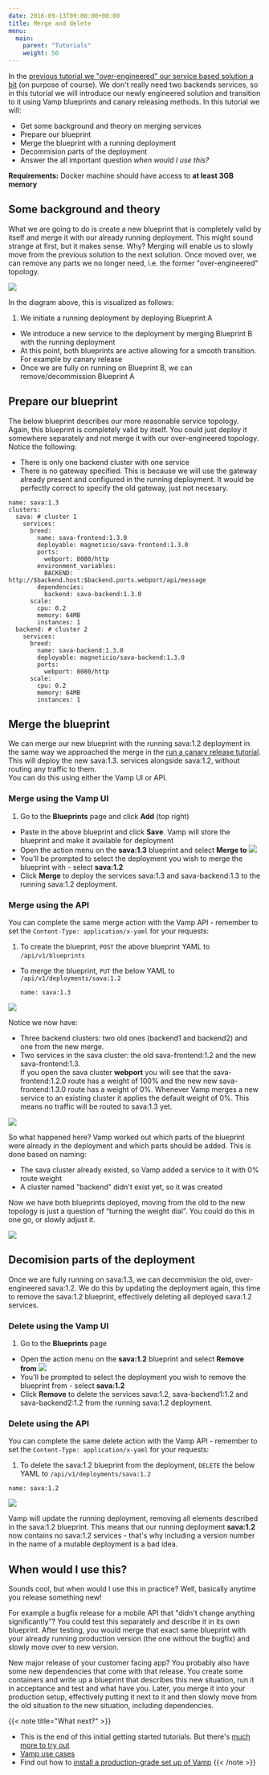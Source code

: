 ```yaml
---
date: 2016-09-13T09:00:00+00:00
title: Merge and delete
menu:
  main:
    parent: "Tutorials"
    weight: 50
---
```


In the [previous tutorial we "over-engineered" our service based solution a bit](/documentation/tutorials/split-a-monolith/) (on purpose of course). We don't really need two backends services, so in this tutorial we will introduce our newly engineered solution and transition to it using Vamp blueprints and canary releasing methods. In this tutorial we will:

* Get some background and theory on merging services
* Prepare our blueprint
* Merge the blueprint with a running deployment
* Decommision parts of the deployment
* Answer the all important question _when would I use this?_

**Requirements:** Docker machine should have access to **at least 3GB memory**

## Some background and theory

What we are going to do is create a new blueprint that is completely valid by itself and merge it
with our already running deployment. This might sound strange at first, but it makes sense. Why? Merging will enable us to slowly move from the previous solution to the next solution. Once moved over, we can
remove any parts we no longer need, i.e. the former "over-engineered" topology.

![](/images/screens/v094/services_atob.png)

In the diagram above, this is visualized as follows:

1. We initiate a running deployment by deploying Blueprint A 
* We introduce a new service to the deployment by merging Blueprint B with the running deployment
* At this point, both blueprints are active allowing for a smooth transition. For example by canary release
* Once we are fully on running on Blueprint B, we can remove/decommission Blueprint A

## Prepare our blueprint

The below blueprint describes our more reasonable service topology. Again, this blueprint is completely
valid by itself. You could just deploy it somewhere separately and not merge it with our over-engineered
topology. Notice the following:

- There is only one backend cluster with one service
- There is no gateway specified. This is because we will use the gateway already present and configured in the running deployment. It would be perfectly correct to specify the old gateway, just not necesary.

```
name: sava:1.3
clusters:
  sava: # cluster 1
    services:
      breed:
        name: sava-frontend:1.3.0
        deployable: magneticio/sava-frontend:1.3.0
        ports:
          webport: 8080/http
        environment_variables:
          BACKEND: http://$backend.host:$backend.ports.webport/api/message
        dependencies:
          backend: sava-backend:1.3.0
      scale:
        cpu: 0.2
        memory: 64MB
        instances: 1
  backend: # cluster 2
    services:
      breed:
        name: sava-backend:1.3.0
        deployable: magneticio/sava-backend:1.3.0
        ports:
          webport: 8080/http
      scale:
        cpu: 0.2
        memory: 64MB
        instances: 1
```

## Merge the blueprint

We can merge our new blueprint with the running sava:1.2 deployment in the same way we approached the merge in the [run a canary release tutorial](/documentation/tutorials/run-a-canary-release/).  This will deploy the new sava:1.3. services alongside sava:1.2, without routing any traffic to them.  
You can do this using either the Vamp UI or API.

### Merge using the Vamp UI

1. Go to the **Blueprints** page and click **Add** (top right)
* Paste in the above blueprint and click **Save**. Vamp will store the blueprint and make it available for deployment 
* Open the action menu on the **sava:1.3** blueprint and select **Merge to** 
  ![](/images/screens/v094/tut4_merge.png)
* You'll be prompted to select the deployment you wish to merge the blueprint with - select **sava:1.2**
* Click **Merge** to deploy the services sava:1.3 and sava-backend:1.3 to the running sava:1.2 deployment.  

### Merge using the API

You can complete the same merge action with the Vamp API - remember to set the `Content-Type: application/x-yaml` for your requests:

1. To create the blueprint, `POST` the above blueprint YAML to `/api/v1/blueprints`  
* To merge the blueprint, `PUT` the below YAML to `/api/v1/deployments/sava:1.2`  

  ```
  name: sava:1.3
  ```

![](/images/screens/v094/tut4_merged_deployment.png)

Notice we now have:

* Three backend clusters: two old ones (backend1 and backend2) and one from the new merge.
* Two services in the sava cluster: the old sava-frontend:1.2 and the new sava-frontend:1.3.  
  If you open the sava cluster **webport** you will see that the sava-frontend:1.2.0 route has a weight of 100% and the new new sava-frontend:1.3.0 route has a weight of 0%. Whenever Vamp merges a new service to an existing cluster it applies the default weight of 0%. This means no traffic will be routed to sava:1.3 yet.

![](/images/screens/v094/tut4_route_weights.png)

So what happened here? Vamp worked out which parts of the blueprint were already in the deployment and which parts should be added. This is done based on naming:

* The sava cluster already existed, so Vamp added a service to it with 0% route weight
* A cluster named "backend" didn't exist yet, so it was created 

Now we have both blueprints deployed, moving from the old to the new topology is just a question of “turning the weight dial”. You could do this in one go, or slowly adjust it. 

![](/images/screens/v094/tut4_sava_weight.png)

## Decomision parts of the deployment

Once we are fully running on sava:1.3, we can decommision the old, over-engineered sava:1.2.  We do this by updating the deployment again, this time to remove the sava:1.2 blueprint, effectively deleting all deployed sava:1.2 services. 

### Delete using the Vamp UI

1. Go to the **Blueprints** page  
* Open the action menu on the **sava:1.2** blueprint and select **Remove from** 
  ![](/images/screens/v094/tut4_delete.png)
* You'll be prompted to select the deployment you wish to remove the blueprint from - select **sava:1.2**
* Click **Remove** to delete the services sava:1.2, sava-backend1:1.2 and sava-backend2:1.2 from the running sava:1.2 deployment.   
  
### Delete using the API

You can complete the same delete action with the Vamp API - remember to set the `Content-Type: application/x-yaml` for your requests:

1. To delete the sava:1.2 blueprint from the deployment, `DELETE` the below YAML to `/api/v1/deployments/sava:1.2`  

  ```
  name: sava:1.2
  ```

![](/images/screens/v094/tut4_after_delete.png)

Vamp will update the running deployment, removing all elements described in the sava:1.2 blueprint. This means that our running deployment **sava:1.2** now contains no sava:1.2 services - that's why including a version number in the name of a mutable deployment is a bad idea.

## When would I use this?

Sounds cool, but when would I use this in practice? Well, basically anytime you release something new!  

For example a bugfix release for a mobile API that "didn't change anything significantly"? You could test this separately and describe it in its own blueprint. After testing, you would merge that exact same blueprint with your already running production version (the one without the bugfix) and slowly move over to new version.

New major release of your customer facing app? You probably also have some new dependencies that come with that release. You create some containers and write up a blueprint that describes this new situation, run it in acceptance and test and what have you. Later, you merge it into your production setup, effectively putting it next to it and then slowly move from the old situation to the new situation, including dependencies.

{{< note title="What next?" >}}
* This is the end of this initial getting started tutorials. But there's [much more to try out](/documentation/tutorials/overview/)
* [Vamp use cases](/why-use-vamp/use-cases/use-cases/)
* Find out how to [install a production-grade set up of Vamp](/documentation/installation/overview/)
{{< /note >}}




